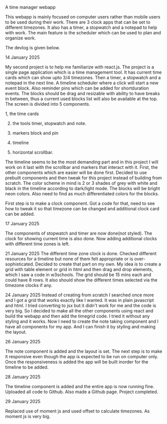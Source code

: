 A time manager webapp

This webapp is mainly focused on computer users rather than mobile users to be used during their work. There are 3 clock apps that can be set to different timezones. It also has a timer, a stopwatch and a notepad to help with work. The main feature is the scheduler which can be used to plan and organize work.



The devlog is given below.

14 January 2025

My second project is to help me familiarize with react.js. The project is a single page application which is a time management tool. It has current time cards which can show upto 3/4 timezones. Then a timer, a stopwatch and a notepad in the next line. A timeline scheduler where a click will start a new event block. Also reminder pins which can be added for shortduration events. The blocks should be drag and resizable with ability to have breaks in between, thus a current used blocks list will also be available at the top. The screen is divided into 5 components.

1, the time cards 

2) the tools timer, stopwatch and note. 

3) markers block and pin 

4) timeline 

5) horizontal scrollbar.

The timeline seems to be the most demanding part and in this project I will work on it last with the scrollbar and markers that interact with it. First, the other components which are easier will be done first. Decided to use prebuilt components and then tweak for this project instead of building from scratch. 
The color scheme in mind is 2 or 3 shades of grey with white and black in the timeline according to dark/light mode. The blocks will be bright neon colors. Also need to find as much differentiated colors for the blocks.

First step is to make a clock component. Got a code for that, need to see how to tweak it so that timezone can be changed and additional clock card can be added.


17 January 2025

The components of stopwatch and timer are now done(not styled). The clock for showing current time is also done. Now adding additional clocks with different time zones is left.


21 January 2025
The different time zone clock is done.
Checked different resources for a timeline but none of them felt appropriate or is over-sophisticated. Decided to create that part on my own.
My idea is to create a grid with table element or grid in html and then drag and drop elements, which I saw a code in w3schools. The grid should be 15 mins each and could have 8 rows. It also should show the different times selected via the timezone clocks if any.

24 January 2025
Instead of creating from scratch I searched once more and I got a grid that works exactly like I wanted. It was in plain javascript and html.
I tried converting to jsx but it didn't work for me and the code is very big. So I decided to make all the other components using react and build the webapp and then add the timegrid code. I tried it without any styling and it works. Now I need to create the note taking component and I have all components for my app. And I can finish it by styling and making the layout.

26 January 2025

The note component is added and the layout is set. The next step is to make it responsive even though the app is expected to be run on computer only. Once the responsiveness is added the app will be built inorder for the timeline to be added.

28 January 2025

The timeline component is added and the entire app is now running fine. Uploaded all code to Github. Also made a Github page.
Project completed.

29 January 2025

Replaced use of moment js and used offset to calculate timezones. As moment js is very big. 
 
